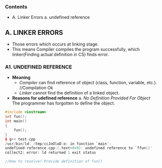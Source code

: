 ### Contents
  - A. Linker Errors
    a. undefined reference
  
## A. LINKER ERRORS
- Those errors which occurs at linking stage.
- This means Compiler compiles the program successfully, which linker(Finding actual definition in CS) finds error.

### A1. UNDEFINED REFERENCE
- **Meaning** 
  - *Compiler* can find reference of object (class, function, variable, etc.).    //Compilation Ok
  - *Linker* cannot find the definition of a linked object.
- **Reasons for udefined reference**
  a. *No Definition Provided For Object* The programmer has forgotten to define the object.
```c++
#include <iostream>
int fun();
int main()
{
    fun();
}
$ g++ test.cpp
/usr/bin/ld: /tmp/ccJoOloD.o: in function `main':
undefined-reference.cpp:(.text+0x9): undefined reference to `ffun()'
collect2: error: ld returned 1 exit status

//How to resolve? Provide definition of fun()
```
